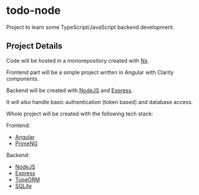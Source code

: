 # todo-node
Project to learn some TypeScript/JavaScript backend development.

## Project Details
Code will be hosted in a monorepository created with [Nx](https://nx.dev/).

Frontend part will be a simple project written in Angular with Clarity components.

Backend will be created with [NodeJS](https://nodejs.org/en/) and [Express](https://expressjs.com/).

It will also handle basic authentication (token based) and database access.

Whole project will be created with the following tech stack:

Frontend:
- [Angular](https://angular.io/) 
- [PrimeNG](https://www.primefaces.org/primeng/)

Backend:
- [NodeJS](https://nodejs.org/en/)
- [Express](https://expressjs.com/)
- [TypeORM](https://github.com/typeorm/typeorm)
- [SQLite](https://www.sqlite.org/index.html)
